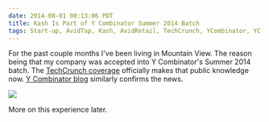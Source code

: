 ```yaml
---
date: 2014-08-01 00:13:06 PDT
title: Kash Is Part of Y Combinator Summer 2014 Batch
tags: Start-up, AvidTap, Kash, AvidRetail, TechCrunch, YCombinator, YC
---
```

For the past couple months I've been living in Mountain View. The reason being
that my company was accepted into Y Combinator's Summer 2014 batch. The
[TechCrunch coverage][1] officially makes that public knowledge now. [Y
Combinator blog][2] similarly confirms the news.

![](https://media.dannysu.com/yc.logo.png)

More on this experience later.

  [1]: http://techcrunch.com/2014/07/30/y-combinator-backed-kash-lets-retailers-offer-starbucks-like-mobile-payments-while-cutting-out-credit-cards/
  [2]: http://blog.ycombinator.com/kash-yc-s14-lets-retailers-offer-starbucks-like-mobile-payments-while-cutting-out-credit-cards
